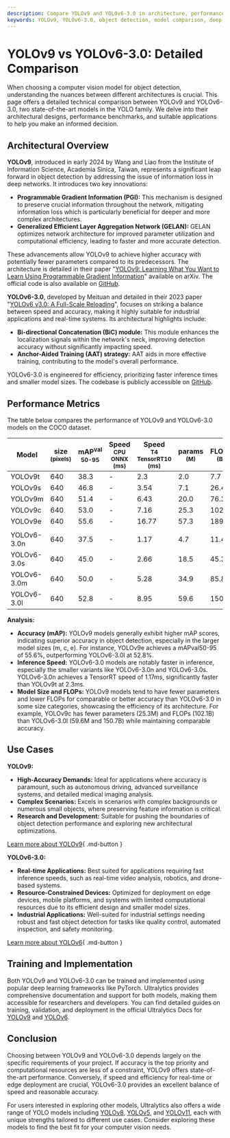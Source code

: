 ```yaml
---
description: Compare YOLOv9 and YOLOv6-3.0 in architecture, performance, and applications. Discover the ideal model for your object detection needs.
keywords: YOLOv9, YOLOv6-3.0, object detection, model comparison, deep learning, computer vision, performance benchmarks, real-time AI, efficient algorithms, Ultralytics documentation
---
```


# YOLOv9 vs YOLOv6-3.0: Detailed Comparison

When choosing a computer vision model for object detection, understanding the nuances between different architectures is crucial. This page offers a detailed technical comparison between YOLOv9 and YOLOv6-3.0, two state-of-the-art models in the YOLO family. We delve into their architectural designs, performance benchmarks, and suitable applications to help you make an informed decision.

<script async src="https://cdn.jsdelivr.net/npm/chart.js@3.9.1/dist/chart.min.js"></script>
<script defer src="../../javascript/benchmark.js"></script>

<canvas id="modelComparisonChart" width="1024" height="400" active-models='["YOLOv9", "YOLOv6-3.0"]'></canvas>

## Architectural Overview

**YOLOv9**, introduced in early 2024 by Wang and Liao from the Institute of Information Science, Academia Sinica, Taiwan, represents a significant leap forward in object detection by addressing the issue of information loss in deep networks. It introduces two key innovations:

- **Programmable Gradient Information (PGI):** This mechanism is designed to preserve crucial information throughout the network, mitigating information loss which is particularly beneficial for deeper and more complex architectures.
- **Generalized Efficient Layer Aggregation Network (GELAN):** GELAN optimizes network architecture for improved parameter utilization and computational efficiency, leading to faster and more accurate detection.

These advancements allow YOLOv9 to achieve higher accuracy with potentially fewer parameters compared to its predecessors. The architecture is detailed in their paper "[YOLOv9: Learning What You Want to Learn Using Programmable Gradient Information](https://arxiv.org/abs/2402.13616)" available on arXiv. The official code is also available on [GitHub](https://github.com/WongKinYiu/yolov9).

**YOLOv6-3.0**, developed by Meituan and detailed in their 2023 paper "[YOLOv6 v3.0: A Full-Scale Reloading](https://arxiv.org/abs/2301.05586)", focuses on striking a balance between speed and accuracy, making it highly suitable for industrial applications and real-time systems. Its architectural highlights include:

- **Bi-directional Concatenation (BiC) module:** This module enhances the localization signals within the network's neck, improving detection accuracy without significantly impacting speed.
- **Anchor-Aided Training (AAT) strategy:** AAT aids in more effective training, contributing to the model's overall performance.

YOLOv6-3.0 is engineered for efficiency, prioritizing faster inference times and smaller model sizes. The codebase is publicly accessible on [GitHub](https://github.com/meituan/YOLOv6).

## Performance Metrics

The table below compares the performance of YOLOv9 and YOLOv6-3.0 models on the COCO dataset.

| Model       | size<br><sup>(pixels) | mAP<sup>val<br>50-95 | Speed<br><sup>CPU ONNX<br>(ms) | Speed<br><sup>T4 TensorRT10<br>(ms) | params<br><sup>(M) | FLOPs<br><sup>(B) |
| ----------- | --------------------- | -------------------- | ------------------------------ | ----------------------------------- | ------------------ | ----------------- |
| YOLOv9t     | 640                   | 38.3                 | -                              | 2.3                                 | 2.0                | 7.7               |
| YOLOv9s     | 640                   | 46.8                 | -                              | 3.54                                | 7.1                | 26.4              |
| YOLOv9m     | 640                   | 51.4                 | -                              | 6.43                                | 20.0               | 76.3              |
| YOLOv9c     | 640                   | 53.0                 | -                              | 7.16                                | 25.3               | 102.1             |
| YOLOv9e     | 640                   | 55.6                 | -                              | 16.77                               | 57.3               | 189.0             |
|             |                       |                      |                                |                                     |                    |                   |
| YOLOv6-3.0n | 640                   | 37.5                 | -                              | 1.17                                | 4.7                | 11.4              |
| YOLOv6-3.0s | 640                   | 45.0                 | -                              | 2.66                                | 18.5               | 45.3              |
| YOLOv6-3.0m | 640                   | 50.0                 | -                              | 5.28                                | 34.9               | 85.8              |
| YOLOv6-3.0l | 640                   | 52.8                 | -                              | 8.95                                | 59.6               | 150.7             |

**Analysis:**

- **Accuracy (mAP):** YOLOv9 models generally exhibit higher mAP scores, indicating superior accuracy in object detection, especially in the larger model sizes (m, c, e). For instance, YOLOv9e achieves a mAPval50-95 of 55.6%, outperforming YOLOv6-3.0l at 52.8%.
- **Inference Speed:** YOLOv6-3.0 models are notably faster in inference, especially the smaller variants like YOLOv6-3.0n and YOLOv6-3.0s. YOLOv6-3.0n achieves a TensorRT speed of 1.17ms, significantly faster than YOLOv9t at 2.3ms.
- **Model Size and FLOPs:** YOLOv9 models tend to have fewer parameters and lower FLOPs for comparable or better accuracy than YOLOv6-3.0 in some size categories, showcasing the efficiency of its architecture. For example, YOLOv9c has fewer parameters (25.3M) and FLOPs (102.1B) than YOLOv6-3.0l (59.6M and 150.7B) while maintaining comparable accuracy.

## Use Cases

**YOLOv9:**

- **High-Accuracy Demands:** Ideal for applications where accuracy is paramount, such as autonomous driving, advanced surveillance systems, and detailed medical imaging analysis.
- **Complex Scenarios:** Excels in scenarios with complex backgrounds or numerous small objects, where preserving feature information is critical.
- **Research and Development:** Suitable for pushing the boundaries of object detection performance and exploring new architectural optimizations.

[Learn more about YOLOv9](https://docs.ultralytics.com/models/yolov9/){ .md-button }

**YOLOv6-3.0:**

- **Real-time Applications:** Best suited for applications requiring fast inference speeds, such as real-time video analysis, robotics, and drone-based systems.
- **Resource-Constrained Devices:** Optimized for deployment on edge devices, mobile platforms, and systems with limited computational resources due to its efficient design and smaller model sizes.
- **Industrial Applications:** Well-suited for industrial settings needing robust and fast object detection for tasks like quality control, automated inspection, and safety monitoring.

[Learn more about YOLOv6](https://docs.ultralytics.com/models/yolov6/){ .md-button }

## Training and Implementation

Both YOLOv9 and YOLOv6-3.0 can be trained and implemented using popular deep learning frameworks like PyTorch. Ultralytics provides comprehensive documentation and support for both models, making them accessible for researchers and developers. You can find detailed guides on training, validation, and deployment in the official Ultralytics Docs for [YOLOv9](https://docs.ultralytics.com/models/yolov9/) and [YOLOv6](https://docs.ultralytics.com/models/yolov6/).

## Conclusion

Choosing between YOLOv9 and YOLOv6-3.0 depends largely on the specific requirements of your project. If accuracy is the top priority and computational resources are less of a constraint, YOLOv9 offers state-of-the-art performance. Conversely, if speed and efficiency for real-time or edge deployment are crucial, YOLOv6-3.0 provides an excellent balance of speed and reasonable accuracy.

For users interested in exploring other models, Ultralytics also offers a wide range of YOLO models including [YOLOv8](https://docs.ultralytics.com/models/yolov8/), [YOLOv5](https://docs.ultralytics.com/models/yolov5/), and [YOLOv11](https://docs.ultralytics.com/models/yolo11/), each with unique strengths tailored to different use cases. Consider exploring these models to find the best fit for your computer vision needs.